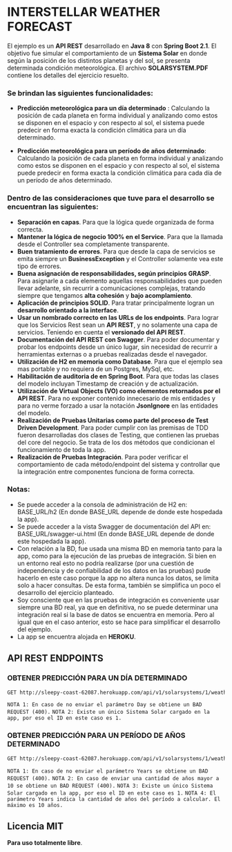 # INTERSTELLAR WEATHER FORECAST

El ejemplo es un **API REST** desarrollado en **Java 8** con **Spring Boot 2.1**. El objetivo fue simular el comportamiento de un **Sistema Solar** en donde según la posición de los distintos planetas y del sol, se presenta determinada condición meteorológica. El archivo **SOLARSYSTEM.PDF** contiene los detalles del ejercicio resuelto.

### Se brindan las siguientes funcionalidades:

* **Predicción meteorológica para un día determinado** : Calculando la posición de cada planeta en forma individual y analizando como estos se disponen en el espacio y con respecto al sol, el sistema puede predecir en forma exacta la condición climática para un día  determinado.

* **Predicción meteorológica para un período de años determinado**: Calculando la posición de cada planeta en forma individual y analizando como estos se disponen en el espacio y con respecto al sol, el sistema puede predecir en forma exacta la condición climática para cada día de un período de años determinado.

### Dentro de las consideraciones que tuve para el desarrollo se encuentran las siguientes:

* **Separación en capas**. Para que la lógica quede organizada de forma correcta.
* **Mantener la lógica de negocio 100% en el Service**. Para que la llamada desde el Controller sea completamente transparente.
* **Buen tratamiento de errores**. Para que desde la capa de servicios se emita siempre un **BusinessException** y el Controller solamente vea este tipo de errores.
* **Buena asignación de responsabilidades, según principios GRASP**. Para asignarle a cada elemento aquellas responsabilidades que pueden llevar adelante, sin recurrir a comunicaciones complejas, tratando siempre que tengamos **alta cohesión** y **bajo acomplamiento**.
* **Aplicación de principios SOLID**. Para tratar principalmente logran un **desarrollo orientado a la interface**. 
* **Usar un nombrado correcto en las URLs de los endpoints**. Para lograr que los Servicios Rest sean un **API REST**, y no solamente una capa de servicios. Teniendo en cuenta el **versionado del API REST**.
* **Documentación del API REST con Swagger**. Para poder documentar y probar los endpoints desde un único lugar, sin necesidad de recurrir a herramientas externas o a pruebas realizadas desde el navegador. 
* **Utilización de H2 en memoria como Database**. Para que el ejemplo sea mas portable y no requiera de un Postgres, MySql, etc.
* **Habilitación de auditoria de en Spring Boot**. Para que todas las clases del modelo incluyan Timestamp de creación y de actualización.
* **Utilización de Virtual Objects (VO) como elementos retornados por el API REST**. Para no exponer contenido innecesario de mis entidades y para no verme forzado a usar la notación **JsonIgnore** en las entidades del modelo.
* **Realización de Pruebas Unitarias como parte del proceso de Test Driven Development**. Para poder cumplir con las premisas de TDD fueron desarrolladas dos clases de Testing, que contienen las pruebas del core del negocio. Se trata de los dos métodos que condicionan el funcionamiento de toda la app.
* **Realización de Pruebas Integración**. Para poder verificar el comportamiento de cada método/endpoint del sistema y controllar que la integración entre componentes funciona de forma correcta.


### Notas:

* Se puede acceder a la consola de administración de H2 en: BASE_URL/h2 (En donde BASE_URL depende de donde este hospedada la app).
* Se puede acceder a la vista Swagger de documentación del API en: BASE_URL/swagger-ui.html (En donde BASE_URL depende de donde este hospedada la app).
* Con relación a la BD, fue usada una misma BD en memoria tanto para la app, como para la ejecución de las pruebas de integración. Si bien en un entorno real esto no podría realizarse (por una cuestión de independencia y de confiabilidad de los datos en las pruebas) pude hacerlo en este caso porque la app no altera nunca los datos, se limita solo a hacer consultas. De esta forma, también se simplifica un poco el desarrollo del ejercicio planteado.
* Soy consciente que en las pruebas de integración es conveniente usar siempre una BD real, ya que en definitiva, no se puede determinar una integración real si la base de datos se encuentra en memoria. Pero al igual que en el caso anterior, esto se hace para simplificar el desarrollo del ejemplo.
* La app se encuentra alojada en **HEROKU**.


## API REST ENDPOINTS

### OBTENER PREDICCIÓN PARA UN DÍA DETERMINADO

```sh
GET http://sleepy-coast-62087.herokuapp.com/api/v1/solarsystems/1/weathercondition?day=1  
```

`NOTA 1: En caso de no enviar el parámetro Day se obtiene un BAD REQUEST (400).`
`NOTA 2: Existe un único Sistema Solar cargado en la app, por eso el ID en este caso es 1.`


### OBTENER PREDICCIÓN PARA UN PERÍODO DE AÑOS DETERMINADO

```sh
GET http://sleepy-coast-62087.herokuapp.com/api/v1/solarsystems/1/weathercondition?years=1  
```

`NOTA 1: En caso de no enviar el parámetro Years se obtiene un BAD REQUEST (400).`
`NOTA 2: En caso de enviar una cantidad de años mayor a 10 se obtiene un BAD REQUEST (400).`
`NOTA 3: Existe un único Sistema Solar cargado en la app, por eso el ID en este caso es 1.`
`NOTA 4: El parámetro Years indica la cantidad de años del período a calcular. El máximo es 10 años.`


Licencia MIT
----
**Para uso totalmente libre**.
